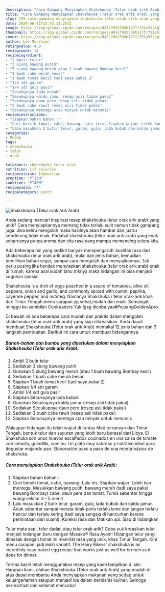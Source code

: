 ```yaml
---
description: "Cara Gampang Menyiapkan Shakshouka (Telur orak arik Arab) yang Lezat"
title: "Cara Gampang Menyiapkan Shakshouka (Telur orak arik Arab) yang Lezat"
slug: 299-cara-gampang-menyiapkan-shakshouka-telur-orak-arik-arab-yang-lezat
date: 2020-06-11T12:43:31.251Z
image: https://img-global.cpcdn.com/recipes/d451f0d2586b127f/751x532cq70/shakshouka-telur-orak-arik-arab-foto-resep-utama.jpg
thumbnail: https://img-global.cpcdn.com/recipes/d451f0d2586b127f/751x532cq70/shakshouka-telur-orak-arik-arab-foto-resep-utama.jpg
cover: https://img-global.cpcdn.com/recipes/d451f0d2586b127f/751x532cq70/shakshouka-telur-orak-arik-arab-foto-resep-utama.jpg
author: Leo Morrison
ratingvalue: 4.8
reviewcount: 14
recipeingredient:
- "2 butir telur"
- "3 siung bawang putih"
- "5 siung bawang merah atau 1 buah bawang Bombay kecil"
- "1 buah cabe merah besar"
- "1 buah tomat kecil tadi saya pakai 2"
- "1/4 sdt garam"
- "1/4 sdt gula pasir"
- "Secukupnya lada bubuk"
- "Secukupnya kaldu jamur resep asli tidak pakai"
- "Secukupnya daun pere resep asli tidak pakai"
- "3 buah cabe rawit resep asli tidak pakai"
- "Secukupnya mentega atau minyak untuk menumis"
recipeinstructions:
- "Siapkan bahan bahan :"
- "Cuci bersih tomat, cabe, bawang. Lalu iris. Siapkan wajan. Leleh kan mentega. Masukkan bawang putih, bawang merah (tadi saya pakai bawang Bombay) cabe, daun pere dan tomat. Tumis sebentar hingga wangi sekitar 3 - 5 menit"
- "Lalu masukkan 2 butir telur, garam, gula, lada bubuk dan kaldu jamur. Aduk sebentar sampai merata tidak perlu terlalu lama dan jangan terlalu hancur dan terlalu kering (tadi saya sengaja di hancurkan karena permintaan dari suami). Koreksi rasa dan Matikan api. Siap di hidangkan"
categories:
- Resep
tags:
- shakshouka
- telur
- orak

katakunci: shakshouka telur orak 
nutrition: 117 calories
recipecuisine: Indonesian
preptime: "PT15M"
cooktime: "PT40M"
recipeyield: "4"
recipecategory: Lunch

---
```



![Shakshouka (Telur orak arik Arab)](https://img-global.cpcdn.com/recipes/d451f0d2586b127f/751x532cq70/shakshouka-telur-orak-arik-arab-foto-resep-utama.jpg)

Anda sedang mencari inspirasi resep shakshouka (telur orak arik arab) yang unik? Cara menyiapkannya memang tidak terlalu sulit namun tidak gampang juga. Jika keliru mengolah maka hasilnya akan hambar dan justru cenderung tidak enak. Padahal shakshouka (telur orak arik arab) yang enak seharusnya punya aroma dan cita rasa yang mampu memancing selera kita.

Ada beberapa hal yang sedikit banyak mempengaruhi kualitas rasa dari shakshouka (telur orak arik arab), mulai dari jenis bahan, kemudian pemilihan bahan segar, sampai cara mengolah dan menyajikannya. Tak perlu pusing jika hendak menyiapkan shakshouka (telur orak arik arab) enak di rumah, karena asal sudah tahu triknya maka hidangan ini bisa menjadi suguhan spesial.

Shakshouka is a dish of eggs poached in a sauce of tomatoes, olive oil, peppers, onion and garlic, and commonly spiced with cumin, paprika, cayenne pepper, and nutmeg. Namanya Shakshuka / telur orak-arik khas dari Timur Tengah.menu sarapan yg sehat,mudah dan enak. Semangat minggu ke-sembilan Cookpaders Yuk lgsg dicoba yaa#PejuangGoldenApro.


Di bawah ini ada beberapa cara mudah dan praktis dalam mengolah shakshouka (telur orak arik arab) yang siap dikreasikan. Anda dapat membuat Shakshouka (Telur orak arik Arab) memakai 12 jenis bahan dan 3 langkah pembuatan. Berikut ini cara untuk membuat hidangannya.

<!--inarticleads1-->

##### Bahan-bahan dan bumbu yang diperlukan dalam menyiapkan Shakshouka (Telur orak arik Arab):

1. Ambil 2 butir telur
1. Sediakan 3 siung bawang putih
1. Gunakan 5 siung bawang merah (atau 1 buah bawang Bombay kecil)
1. Sediakan 1 buah cabe merah besar
1. Siapkan 1 buah tomat kecil (tadi saya pakai 2)
1. Siapkan 1/4 sdt garam
1. Ambil 1/4 sdt gula pasir
1. Siapkan Secukupnya lada bubuk
1. Gunakan Secukupnya kaldu jamur (resep asli tidak pakai)
1. Sediakan Secukupnya daun pere (resep asli tidak pakai)
1. Sediakan 3 buah cabe rawit (resep asli tidak pakai)
1. Siapkan Secukupnya mentega atau minyak untuk menumis


Walaupun hidangan itu telah wujud di rantau Mediterranean dan Timur Tengah, bentuk telur dan sayuran yang lebih baru berasal dari Libya. El Shakshuka son unos huevos escalfados cocinados en una salsa de tomate con cebolla, guindilla, comino. Un plato muy sabroso y nutritivo ideal para degustar mojando pan. Elaboración paso a paso de una receta básica de shakshuka. 

<!--inarticleads2-->

##### Cara menyiapkan Shakshouka (Telur orak arik Arab):

1. Siapkan bahan bahan :
1. Cuci bersih tomat, cabe, bawang. Lalu iris. Siapkan wajan. Leleh kan mentega. Masukkan bawang putih, bawang merah (tadi saya pakai bawang Bombay) cabe, daun pere dan tomat. Tumis sebentar hingga wangi sekitar 3 - 5 menit
1. Lalu masukkan 2 butir telur, garam, gula, lada bubuk dan kaldu jamur. Aduk sebentar sampai merata tidak perlu terlalu lama dan jangan terlalu hancur dan terlalu kering (tadi saya sengaja di hancurkan karena permintaan dari suami). Koreksi rasa dan Matikan api. Siap di hidangkan


Telur mata sapi, telur dadar, atau telur orak-arik? Coba yuk kreasikan telur menjadi hidangan baru dengan Masako® Rasa Ayam! Hidangan telur yang dimasak dengan tomat ini memiliki rasa yang unik, khas Timur Tengah. Kini menu sarapan, jadi lebih variatif. The Hairy Bikers&#39; shakshuka is an incredibly easy baked egg recipe that works just as well for brunch as it does for dinner. 

Terima kasih telah menggunakan resep yang kami tampilkan di sini. Harapan kami, olahan Shakshouka (Telur orak arik Arab) yang mudah di atas dapat membantu Anda menyiapkan makanan yang sedap untuk keluarga/teman ataupun menjadi ide dalam berbisnis kuliner. Semoga bermanfaat dan selamat mencoba!
